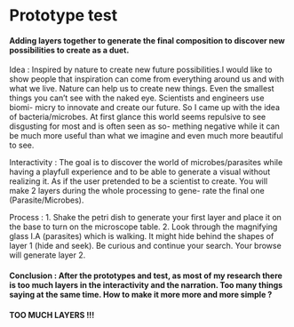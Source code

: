 <h1>Prototype test</h1>
<h4>Adding layers together to generate the final composition to discover new possibilities to create as a duet.</h4>
<p>Idea : Inspired by nature to create new future possibilities.I would like to show people that inspiration can come from everything around us and with what we live. Nature can help us to create new things. Even the smallest things you can’t see with the naked eye. Scientists and engineers use biomi- micry to innovate and create our future. So I came up with the idea of bacteria/microbes. At first glance this world seems repulsive to see disgusting for most and is often seen as so- mething negative while it can be much more useful than what we imagine and even much more beautiful to see.</p>
<p>Interactivity : The goal is to discover the world of microbes/parasites while having a playfull experience and to be able to generate a visual without realizing it. As if the user pretended to be a scientist to create. You will make 2 layers during the whole processing to gene- rate the final one (Parasite/Microbes).</p>

<p>Process : 1. Shake the petri dish to generate your first layer and place it on the base to turn on the microscope table. 2. Look through the magnifying glass I.A (parasites) which is walking. It might hide behind the shapes of layer 1 (hide and seek). Be curious and continue your search. Your browse will generate layer 2.</p>

<h4>Conclusion : After the prototypes and test, as most of my research there is too much layers in the interactivity and the narration. Too many things saying at the same time. How to make it more more and more simple ?</h4>

<h4>TOO MUCH LAYERS !!!</h4>